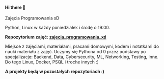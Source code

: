 #### Hi there 👋

Zajęcia Programowania xD

Python, Linux w każdy poniedziałek i środę o 19:00.


**Repozytorium zajęć: [zajecia_programowania_xd](https://github.com/ZPXD/zajecia_programowania_xd)**

Miejsce z zajęciami, materiałami, pracami domowymi, kodem i notatkami do nauki materiału z zajęć. Uczymy się Pythona od 0 przez podstawy po specjalizacje: Backend, Data, Cybersecurity, ML, Networking, Testing, inne. Do tego Linux, Docker, PSQL i troche innych :)

**A projekty będą w pozostałych repozytoriach :)**
